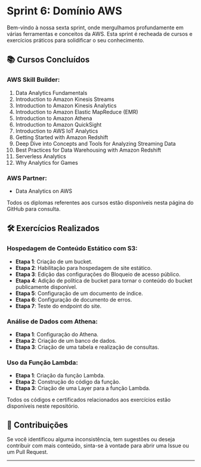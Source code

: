 # Sprint 6: Domínio AWS

Bem-vindo à nossa sexta sprint, onde mergulhamos profundamente em várias ferramentas e conceitos da AWS. Esta sprint é recheada de cursos e exercícios práticos para solidificar o seu conhecimento.

## 📚 Cursos Concluídos

### **AWS Skill Builder**:
1. Data Analytics Fundamentals
2. Introduction to Amazon Kinesis Streams
3. Introduction to Amazon Kinesis Analytics
4. Introduction to Amazon Elastic MapReduce (EMR)
5. Introduction to Amazon Athena
6. Introduction to Amazon QuickSight
7. Introduction to AWS IoT Analytics
8. Getting Started with Amazon Redshift
9. Deep Dive into Concepts and Tools for Analyzing Streaming Data
10. Best Practices for Data Warehousing with Amazon Redshift
11. Serverless Analytics
12. Why Analytics for Games

### **AWS Partner**:
- Data Analytics on AWS

Todos os diplomas referentes aos cursos estão disponíveis nesta página do GitHub para consulta.

## 🛠 Exercícios Realizados

### **Hospedagem de Conteúdo Estático com S3**:
- **Etapa 1**: Criação de um bucket.
- **Etapa 2**: Habilitação para hospedagem de site estático.
- **Etapa 3**: Edição das configurações do Bloqueio de acesso público.
- **Etapa 4**: Adição de política de bucket para tornar o conteúdo do bucket publicamente disponível.
- **Etapa 5**: Configuração de um documento de índice.
- **Etapa 6**: Configuração de documento de erros.
- **Etapa 7**: Teste do endpoint do site.

### **Análise de Dados com Athena**:
- **Etapa 1**: Configuração do Athena.
- **Etapa 2**: Criação de um banco de dados.
- **Etapa 3**: Criação de uma tabela e realização de consultas.

### **Uso da Função Lambda**:
- **Etapa 1**: Criação da função Lambda.
- **Etapa 2**: Construção do código da função.
- **Etapa 3**: Criação de uma Layer para a função Lambda.

Todos os códigos e certificados relacionados aos exercícios estão disponíveis neste repositório.

## 🤝 Contribuições

Se você identificou alguma inconsistência, tem sugestões ou deseja contribuir com mais conteúdo, sinta-se à vontade para abrir uma Issue ou um Pull Request.

---

